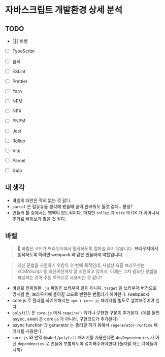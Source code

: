 # 자바스크립트 개발환경 상세 분석

## TODO

- [🏃] 바벨 
- [ ] TypeScript
- [ ] 웹팩
- [ ] ESLint
- [ ] Prettier

- [ ] Yarn
- [ ] NPM
- [ ] NPX
- [ ] PNPM

- [ ] Jest

- [ ] Rollup
- [ ] Vite
- [ ] Parcel
- [ ] Gulp

## 내 생각

- 바벨의 대안은 딱히 없는 것 같다.
- `parcel` 은 점유유을 생각해 봤을때 굳이 안배워도 될것 같다.. 평생?
- 번들러 툴 중에서는 웹팩이 압도적이다. 하지만 `rollup` 과 `vite` 의 DX 가 뛰어나서 추가로 배워보기 좋을 것 같다.

## 바벨

> 🚨 바벨은 코드가 브라우저에서 동작하도록 컴파일 하지 않습니다. **브라우저에서 동작하도록 하려면 webpack 과 같은 번들러의 역할입니다.**

> 최신 문법을 지원하기 위함이 첫 번째 목적인데, 사실상 요즘 브라우저는 ECMAScript 를 최신버전까지 잘 지원하고 있어서, 이제는 그저 필요한 문법을 파싱하는 것이 주된 목적으로 사용되는 것 같다?

- 바벨로 컴파일된 `.js` 파일은 브라우저 용이 아니다. `target` 을 브라우저 버전으로 명시할 뿐, 브라우저에 돌아갈 코드로 변환은 번들러가 해야한다. (webpack)
- core js 로 폴리필 하기위해서는 `npm i core-js` 패키지를 별도로 설치해주어야 한다.
- `polyfill` 은 `core-js` 에서 `require()` 되거나 구현한 구문이 추가된다. (예를 들면 async, await 은 core-js 가 아니라, 구현코드가 추가된다)
- async function 과 generator 는 폴리필 하기 위해서 `regenerator-runtime` 패키지를 사용한다.
- `core-js` 와 만약 `@babel/polyfill` 패키지를 사용한다면 `devDependencies` 가 아닌 `dependencies` 로 번들에 포함되도록 설치해주어야한다.(폴리필 하는 녀석들이니까)